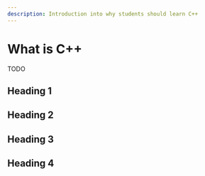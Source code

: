 ```yaml
---
description: Introduction into why students should learn C++
---
```


# What is C++

TODO

## Heading 1

## Heading 2

## Heading 3

## Heading 4
